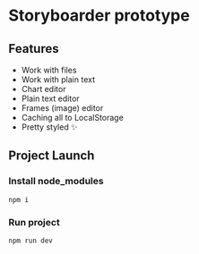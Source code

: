 # Storyboarder prototype

## Features
- Work with files
- Work with plain text
- Chart editor
- Plain text editor
- Frames (image) editor
- Caching all to LocalStorage
- Pretty styled ✨

## Project Launch

### Install node_modules

`npm i`

### Run project

`npm run dev`
